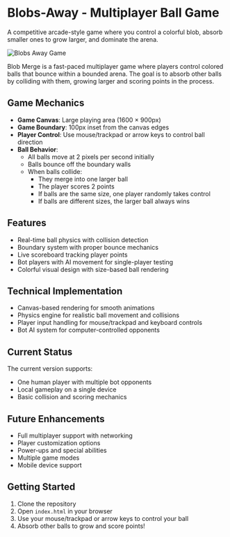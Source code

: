 # Blobs-Away - Multiplayer Ball Game

A competitive arcade-style game where you control a colorful blob, absorb smaller ones to grow larger, and dominate the arena.

![Blobs Away Game](screenshots/gameplay.png)

Blob Merge is a fast-paced multiplayer game where players control colored balls that bounce within a bounded arena. The goal is to absorb other balls by colliding with them, growing larger and scoring points in the process.

## Game Mechanics

- **Game Canvas**: Large playing area (1600 × 900px)
- **Game Boundary**: 100px inset from the canvas edges
- **Player Control**: Use mouse/trackpad or arrow keys to control ball direction
- **Ball Behavior**:
  - All balls move at 2 pixels per second initially
  - Balls bounce off the boundary walls
  - When balls collide:
    - They merge into one larger ball
    - The player scores 2 points
    - If balls are the same size, one player randomly takes control
    - If balls are different sizes, the larger ball always wins

## Features

- Real-time ball physics with collision detection
- Boundary system with proper bounce mechanics
- Live scoreboard tracking player points
- Bot players with AI movement for single-player testing
- Colorful visual design with size-based ball rendering

## Technical Implementation

- Canvas-based rendering for smooth animations
- Physics engine for realistic ball movement and collisions
- Player input handling for mouse/trackpad and keyboard controls
- Bot AI system for computer-controlled opponents

## Current Status

The current version supports:
- One human player with multiple bot opponents
- Local gameplay on a single device
- Basic collision and scoring mechanics

## Future Enhancements

- Full multiplayer support with networking
- Player customization options
- Power-ups and special abilities
- Multiple game modes
- Mobile device support

## Getting Started

1. Clone the repository
2. Open `index.html` in your browser
3. Use your mouse/trackpad or arrow keys to control your ball
4. Absorb other balls to grow and score points!


